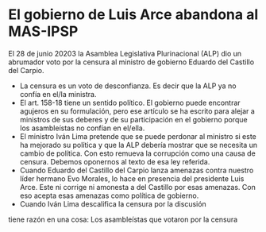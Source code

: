 # El gobierno de Luis Arce abandona al MAS-IPSP

El 28 de junio 20203 la Asamblea Legislativa Plurinacional (ALP) dio un abrumador voto por la censura al ministro de gobierno Eduardo del Castillo del Carpio. 

* La censura es un voto de desconfianza. Es decir que la ALP ya no confía en el/la ministra.
* El art. 158-18 tiene un sentido político. El gobierno puede encontrar agujeros en su formulación, pero ese artículo se ha escrito para alejar a ministros de sus deberes y de su participación en el gobierno porque los asambleístas no confían en el/ella.
* El ministro Iván Lima pretende que se puede perdonar al ministro si este ha mejorado su política y que la ALP debería mostrar que se necesita un cambio de política. Con esto remueva la corrupción como una causa de censura. Debemos oponernos al texto de esa ley referida.
* Cuando Eduardo del Castillo del Carpio lanza amenazas contra nuestro líder hermano Evo Morales, lo hace en presencia del presidente Luis Arce. Este ni corrige ni amonesta a del Castillo por esas amenazas. Con eso acepta esas amenazas como política de gobierno.
* Cuando Iván Lima descalifica la censura por la discusión 


tiene razón en una cosa: Los asambleístas que votaron por la censura 
